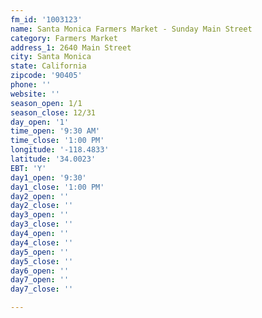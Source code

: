 ```yaml
---
fm_id: '1003123'
name: Santa Monica Farmers Market - Sunday Main Street
category: Farmers Market
address_1: 2640 Main Street
city: Santa Monica
state: California
zipcode: '90405'
phone: ''
website: ''
season_open: 1/1
season_close: 12/31
day_open: '1'
time_open: '9:30 AM'
time_close: '1:00 PM'
longitude: '-118.4833'
latitude: '34.0023'
EBT: 'Y'
day1_open: '9:30'
day1_close: '1:00 PM'
day2_open: ''
day2_close: ''
day3_open: ''
day3_close: ''
day4_open: ''
day4_close: ''
day5_open: ''
day5_close: ''
day6_open: ''
day7_open: ''
day7_close: ''

---
```

